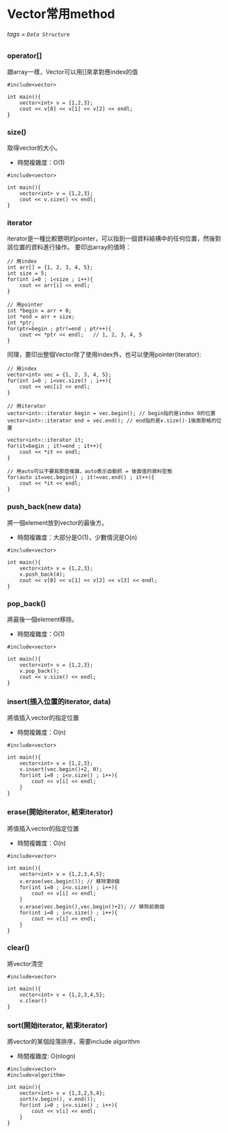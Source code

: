 # Vector常用method
###### tags = `Data Structure`

### operator[]
跟array一樣，Vector可以用[]來拿對應index的值
```cpp=1
#include<vector> 

int main(){
    vector<int> v = {1,2,3};
    cout << v[0] << v[1] << v[2] << endl;   
}
```
### size()
取得vector的大小。
* 時間複雜度：O(1)

```cpp=1
#include<vector> 

int main(){
    vector<int> v = {1,2,3};
    cout << v.size() << endl;   
}
```
### iterator
iterator是一種比較聰明的pointer，可以指到一個資料結構中的任何位置，然後對該位置的資料進行操作。
要印出array的值時：

```cpp=1
// 用index
int arr[] = {1, 2, 3, 4, 5};
int size = 5;
for(int i=0 ; i<size ; i++){
    cout << arr[i] << endl;
}

// 用pointer
int *begin = arr + 0;
int *end = arr + size;
int *ptr;
for(ptr=begin ; ptr!=end ; ptr++){
    cout << *ptr << endl;   // 1, 2, 3, 4, 5
}
```
同理，要印出整個Vector除了使用index外，也可以使用pointer(iterator):

```cpp=1
// 用index
vector<int> vec = {1, 2, 3, 4, 5};
for(int i=0 ; i<vec.size() ; i++){
    cout << vec[i] << endl;
}

// 用iterator
vector<int>::iterator begin = vec.begin(); // begin指的是index 0的位置
vector<int>::iterator end = vec.end(); // end指的是v.size()-1後面那格的位置

vector<int>::iterator it;
for(it=begin ; it!=end ; it++){
    cout << *it << endl;
}

// 用auto可以不要寫那麼複雜，auto表示自動抓 = 後面值的資料型態
for(auto it=vec.begin() ; it!=vec.end() ; it++){
    cout << *it << endl;
}
```

### push_back(new data)
將一個element放到vector的最後方。
* 時間複雜度：大部分是O(1)，少數情況是O(n)

```cpp=1
#include<vector> 

int main(){
    vector<int> v = {1,2,3};
    v.push_back(4);
    cout << v[0] << v[1] << v[2] << v[3] << endl;   
}
```

### pop_back()
將最後一個element移除。
* 時間複雜度：O(1)

```cpp=1
#include<vector> 

int main(){
    vector<int> v = {1,2,3};
    v.pop_back();
    cout << v.size() << endl;   
}
```
### insert(插入位置的iterator, data)
將值插入vector的指定位置
* 時間複雜度：O(n)

```cpp=1
#include<vector> 

int main(){
    vector<int> v = {1,2,3};
    v.insert(vec.begin()+2, 0);
    for(int i=0 ; i<v.size() ; i++){
        cout << v[i] << endl;   
    }
}
```

### erase(開始iterator, 結束iterator)
將值插入vector的指定位置
* 時間複雜度：O(n)

```cpp=1
#include<vector> 

int main(){
    vector<int> v = {1,2,3,4,5};
    v.erase(vec.begin()); // 移除第0個
    for(int i=0 ; i<v.size() ; i++){
        cout << v[i] << endl;   
    }
    v.erase(vec.begin(),vec.begin()+2); // 移除前兩個
    for(int i=0 ; i<v.size() ; i++){
        cout << v[i] << endl;   
    }
}
```
### clear()
將vector清空

```cpp=1
#include<vector> 

int main(){
    vector<int> v = {1,2,3,4,5};
    v.clear()
}
```

### sort(開始iterator, 結束iterator)
將vector的某個段落排序，需要include algorithm
* 時間複雜度: O(nlogn)

```cpp=1
#include<vector>
#include<algorithm>

int main(){
    vector<int> v = {1,3,2,5,4};
    sort(v.begin(), v.end());
    for(int i=0 ; i<v.size() ; i++){
        cout << v[i] << endl;   
    }
}
```